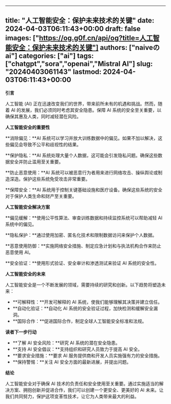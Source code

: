 
---
title: "人工智能安全：保护未来技术的关键"
date: 2024-04-03T06:11:43+00:00
draft: false
images: ["https://og.g0f.cn/api/og?title=人工智能安全：保护未来技术的关键"]
authors: ["naiveのai"]
categories: ["ai"]
tags: ["chatgpt","sora","openai","Mistral AI"]
slug: "20240403061143"
lastmod: 2024-04-03T06:11:43+00:00
---
**引言**

人工智能 (AI) 正在迅速改变我们的世界，带来前所未有的机遇和挑战。然而，随着 AI 的发展，我们必须同时考虑其安全隐患。保障 AI 系统的安全至关重要，以确保其惠及人类，同时减轻潜在风险。

**人工智能安全的重要性**

**消除偏见：**AI 系统可以学习并放大训练数据中的偏见。如果不加以解决，这些偏见会导致不公平和歧视性的结果。

**保护隐私：**AI 系统处理大量个人数据，这可能会引发隐私问题。确保这些数据安全并防止滥用至关重要。

**防止恶意使用：**AI 系统可以被恶意行为者用来进行网络攻击、操纵舆论或制造深造。保护这些系统免受攻击非常重要。

**保障安全：**AI 系统用于控制关键基础设施和医疗设备。确保这些系统的安全对于保护人类生命和财产至关重要。

**人工智能安全解决方案**

**偏见缓解：**使用公平性算法、审查训练数据和持续监控系统可以帮助减轻 AI 系统中的偏见。

**隐私保护：**通过使用加密、匿名化技术和限制数据访问来保护个人数据。

**恶意使用防御：**实施网络安全措施、制定应急计划和与执法机构合作来防止恶意使用 AI。

**安全验证：**使用形式验证、安全审计和渗透测试来验证 AI 系统的安全性。

**人工智能安全的未来**

人工智能安全是一个不断发展的领域，需要持续的研究和创新。以下趋势将塑造未来：

* **可解释性：**开发可解释的 AI 系统，使我们能够理解其决策并建立信任。
* **自动化验证：**自动化 AI 系统的安全验证过程，加快检测和缓解安全漏洞。
* **国际合作：**促进国际合作，制定全球人工智能安全标准和法规。

**读者下一步行动**

* **了解 AI 安全风险：**研究 AI 系统的潜在安全隐患。
* **支持 AI 安全倡议：**支持组织和研究人员致力于提高 AI 安全。
* **要求安全措施：**要求 AI 服务提供商和开发人员实施强有力的安全措施。
* **保持警惕：**关注 AI 安全方面的最新进展，并提出问题。

**结论**

人工智能安全对于确保 AI 技术的负责任和安全使用至关重要。通过实施适当的解决方案、拥抱创新并促进合作，我们可以创建一个更安全、更美好的 AI 未来。让我们共同努力，保护这项变革性技术，让它为人类带来最大的利益。